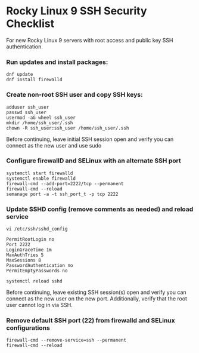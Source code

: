 # Rocky Linux 9 SSH Security Checklist
For new Rocky Linux 9 servers with root access and public key SSH authentication.

### Run updates and install packages:
```
dnf update
dnf install firewalld
```

### Create non-root SSH user and copy SSH keys:
```
adduser ssh_user
passwd ssh_user
usermod -aG wheel ssh_user
mkdir /home/ssh_user/.ssh
chown -R ssh_user:ssh_user /home/ssh_user/.ssh
```

Before continuing, leave initial SSH session open and verify you can connect as the new user and use sudo

### Configure firewallD and SELinux with an alternate SSH port
```
systemctl start firewalld
systemctl enable firewalld
firewall-cmd --add-port=2222/tcp --permanent
firewall-cmd --reload
semanage port -a -t ssh_port_t -p tcp 2222
```

### Update SSHD config (remove comments as needed) and reload service
`vi /etc/ssh/sshd_config`

```
PermitRootLogin no
Port 2222
LoginGraceTime 1m
MaxAuthTries 5
MaxSessions 8
PasswordAuthentication no
PermitEmptyPasswords no
```
  
`systemctl reload sshd`

Before continuing, leave existing SSH session(s) open and verify you can connect as the new user on the new port. Additionally, verify that the root user cannot log in via SSH.

### Remove default SSH port (22) from firewalld and SELinux configurations
```
firewall-cmd --remove-service=ssh --permanent
firewall-cmd --reload
```
